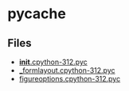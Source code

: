 # __pycache__

## Files

- [__init__.cpython-312.pyc](__init__.cpython-312.pyc)
- [_formlayout.cpython-312.pyc](_formlayout.cpython-312.pyc)
- [figureoptions.cpython-312.pyc](figureoptions.cpython-312.pyc)
